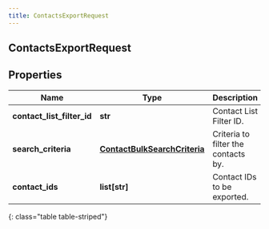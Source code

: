 ```yaml
---
title: ContactsExportRequest
---
```

## ContactsExportRequest

## Properties

|Name | Type | Description | Notes|
|------------ | ------------- | ------------- | -------------|
| **contact_list_filter_id** | **str** | Contact List Filter ID. | [optional] |
| **search_criteria** | [**ContactBulkSearchCriteria**](ContactBulkSearchCriteria.html) | Criteria to filter the contacts by. | [optional] |
| **contact_ids** | **list[str]** | Contact IDs to be exported. | [optional] |
{: class="table table-striped"}


